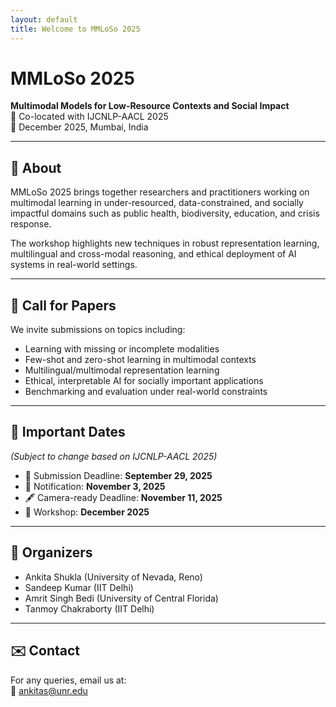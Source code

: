 ```yaml
---
layout: default
title: Welcome to MMLoSo 2025
---
```


# MMLoSo 2025  
**Multimodal Models for Low-Resource Contexts and Social Impact**  
📍 Co-located with IJCNLP-AACL 2025  
📅 December 2025, Mumbai, India

---

## 🧠 About

MMLoSo 2025 brings together researchers and practitioners working on multimodal learning in under-resourced, data-constrained, and socially impactful domains such as public health, biodiversity, education, and crisis response.

The workshop highlights new techniques in robust representation learning, multilingual and cross-modal reasoning, and ethical deployment of AI systems in real-world settings.

---

## 📢 Call for Papers

We invite submissions on topics including:
- Learning with missing or incomplete modalities
- Few-shot and zero-shot learning in multimodal contexts
- Multilingual/multimodal representation learning
- Ethical, interpretable AI for socially important applications
- Benchmarking and evaluation under real-world constraints

---

## 📅 Important Dates  
*(Subject to change based on IJCNLP-AACL 2025)*

- 📝 Submission Deadline: **September 29, 2025**  
- 📢 Notification: **November 3, 2025**  
- 🖋 Camera-ready Deadline: **November 11, 2025**  
- 📍 Workshop: **December 2025**

---

## 👥 Organizers

- Ankita Shukla (University of Nevada, Reno)  
- Sandeep Kumar (IIT Delhi)  
- Amrit Singh Bedi (University of Central Florida)  
- Tanmoy Chakraborty (IIT Delhi)

---

## ✉️ Contact

For any queries, email us at:  
📧 [ankitas@unr.edu](mailto:ankitas@unr.edu)
